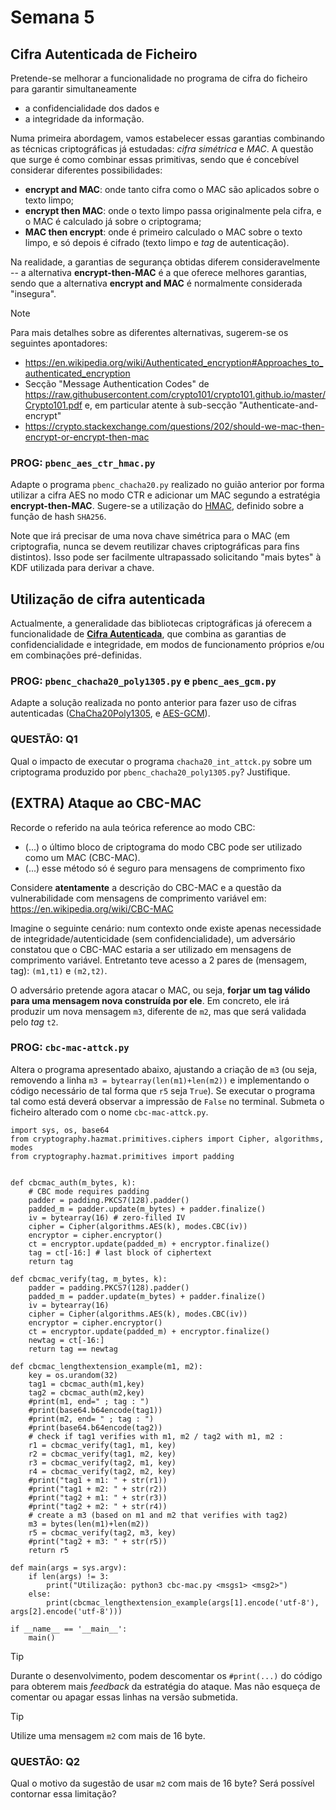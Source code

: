 # Semana 5

## Cifra Autenticada de Ficheiro

Pretende-se melhorar a funcionalidade no programa de cifra do ficheiro para garantir simultaneamente
* a confidencialidade dos dados e
* a integridade da informação.

Numa primeira abordagem, vamos estabelecer essas garantias combinando as técnicas criptográficas já estudadas: _cifra simétrica_ e _MAC_. A 
questão que surge é como combinar essas primitivas, sendo que é concebível considerar diferentes possibilidades:

 * **encrypt and MAC**: onde tanto cifra como o MAC são aplicados sobre o texto limpo;
 * **encrypt then MAC**: onde o texto limpo passa originalmente pela cifra, e o MAC é calculado já sobre o criptograma;
 * **MAC then encrypt**: onde é primeiro calculado o MAC sobre o texto limpo, e só depois é cifrado (texto limpo e _tag_ de autenticação).

Na realidade, a garantias de segurança obtidas diferem
consideravelmente -- a alternativa **encrypt-then-MAC** é a que
oferece melhores garantias, sendo que a alternativa **encrypt and
MAC** é normalmente considerada "insegura".

> [!NOTE]
>  Para mais detalhes sobre as diferentes alternativas, sugerem-se os seguintes apontadores:
>  * https://en.wikipedia.org/wiki/Authenticated_encryption#Approaches_to_authenticated_encryption
>  * Secção "Message Authentication Codes" de https://raw.githubusercontent.com/crypto101/crypto101.github.io/master/Crypto101.pdf e, em particular atente à sub-secção "Authenticate-and-encrypt"
>  * https://crypto.stackexchange.com/questions/202/should-we-mac-then-encrypt-or-encrypt-then-mac


### PROG: `pbenc_aes_ctr_hmac.py`

Adapte o programa `pbenc_chacha20.py` realizado no guião anterior por forma utilizar a cifra AES no modo CTR e adicionar um MAC segundo a estratégia **encrypt-then-MAC**. Sugere-se a utilização do [HMAC](https://cryptography.io/en/latest/hazmat/primitives/mac/hmac/), definido sobre a função de hash `SHA256`.

Note que irá precisar de uma nova chave simétrica para o MAC (em criptografia, nunca se devem reutilizar chaves criptográficas para fins distintos). Isso pode ser facilmente ultrapassado solicitando "mais bytes" à KDF utilizada para derivar a chave.


## Utilização de cifra autenticada

Actualmente, a generalidade das bibliotecas criptográficas já oferecem a funcionalidade de **[Cifra Autenticada](https://cryptography.io/en/latest/hazmat/primitives/aead/#)**, que combina as garantias de confidencialidade e integridade, em modos de funcionamento próprios e/ou em combinações pré-definidas.

### PROG: `pbenc_chacha20_poly1305.py` e `pbenc_aes_gcm.py`

Adapte a solução realizada no ponto anterior para fazer uso de cifras autenticadas ([ChaCha20Poly1305](https://cryptography.io/en/latest/hazmat/primitives/aead/#cryptography.hazmat.primitives.ciphers.aead.ChaCha20Poly1305), e [AES-GCM](https://cryptography.io/en/latest/hazmat/primitives/aead/#cryptography.hazmat.primitives.ciphers.aead.AESGCM)).

### QUESTÃO: Q1

Qual o impacto de executar o programa `chacha20_int_attck.py` sobre um criptograma produzido por `pbenc_chacha20_poly1305.py`? Justifique.

## (EXTRA) Ataque ao CBC-MAC

Recorde o referido na aula teórica reference ao modo CBC:
* (...) o último bloco de criptograma do modo CBC pode ser utilizado como um MAC (CBC-MAC).
* (...) esse método só é seguro para mensagens de comprimento fixo

Considere **atentamente** a descrição do CBC-MAC e a questão da vulnerabilidade com mensagens de comprimento variável em: https://en.wikipedia.org/wiki/CBC-MAC

Imagine o seguinte cenário: num contexto onde existe apenas necessidade de integridade/autenticidade (sem confidencialidade), um adversário constatou que o CBC-MAC estaria a ser utilizado em mensagens
de comprimento variável. Entretanto teve acesso a 2 pares de (mensagem, tag): `(m1,t1)` e `(m2,t2)`.

O adversário pretende agora atacar o MAC, ou seja, **forjar um tag válido para uma mensagem nova construída por ele**. Em concreto, ele irá produzir um nova mensagem `m3`, diferente de `m2`, mas que será validada pelo *tag* `t2`.

### PROG: `cbc-mac-attck.py`

Altera o programa apresentado abaixo, ajustando a criação de `m3` (ou seja, removendo a linha `m3 =
bytearray(len(m1)+len(m2))` e implementando o código necessário de tal
forma que `r5` seja `True`). Se executar o programa tal como está
deverá observar a impressão de `False` no terminal. Submeta o ficheiro
alterado com o nome `cbc-mac-attck.py`.

```
import sys, os, base64
from cryptography.hazmat.primitives.ciphers import Cipher, algorithms, modes
from cryptography.hazmat.primitives import padding


def cbcmac_auth(m_bytes, k):
    # CBC mode requires padding
    padder = padding.PKCS7(128).padder()
    padded_m = padder.update(m_bytes) + padder.finalize()
    iv = bytearray(16) # zero-filled IV
    cipher = Cipher(algorithms.AES(k), modes.CBC(iv))
    encryptor = cipher.encryptor()
    ct = encryptor.update(padded_m) + encryptor.finalize()
    tag = ct[-16:] # last block of ciphertext
    return tag

def cbcmac_verify(tag, m_bytes, k):
    padder = padding.PKCS7(128).padder()
    padded_m = padder.update(m_bytes) + padder.finalize()
    iv = bytearray(16)
    cipher = Cipher(algorithms.AES(k), modes.CBC(iv))
    encryptor = cipher.encryptor()
    ct = encryptor.update(padded_m) + encryptor.finalize()
    newtag = ct[-16:]
    return tag == newtag

def cbcmac_lengthextension_example(m1, m2):
    key = os.urandom(32)
    tag1 = cbcmac_auth(m1,key)
    tag2 = cbcmac_auth(m2,key)
    #print(m1, end=" ; tag : ")
    #print(base64.b64encode(tag1))
    #print(m2, end= " ; tag : ")
    #print(base64.b64encode(tag2))
    # check if tag1 verifies with m1, m2 / tag2 with m1, m2 :
    r1 = cbcmac_verify(tag1, m1, key)
    r2 = cbcmac_verify(tag1, m2, key)
    r3 = cbcmac_verify(tag2, m1, key)
    r4 = cbcmac_verify(tag2, m2, key)
    #print("tag1 + m1: " + str(r1))
    #print("tag1 + m2: " + str(r2))
    #print("tag2 + m1: " + str(r3))
    #print("tag2 + m2: " + str(r4))
    # create a m3 (based on m1 and m2 that verifies with tag2)
    m3 = bytes(len(m1)+len(m2))
    r5 = cbcmac_verify(tag2, m3, key)
    #print("tag2 + m3: " + str(r5))
    return r5

def main(args = sys.argv):
    if len(args) != 3: 
        print("Utilização: python3 cbc-mac.py <msgs1> <msg2>")
    else:
        print(cbcmac_lengthextension_example(args[1].encode('utf-8'), args[2].encode('utf-8')))

if __name__ == '__main__':
    main()
```

> [!TIP]
> Durante o desenvolvimento, podem descomentar os `#print(...)` do código para obterem mais *feedback* da estratégia do ataque. Mas não esqueça de comentar ou apagar essas linhas na versão submetida.

> [!TIP]
> Utilize uma mensagem `m2` com mais de 16 byte.

### QUESTÃO: Q2

Qual o motivo da sugestão de usar `m2` com mais de 16 byte? Será possível contornar essa limitação?
